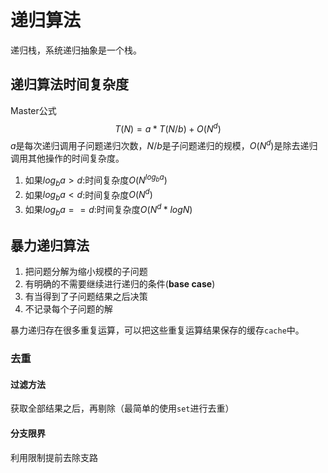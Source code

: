 # 递归算法
递归栈，系统递归抽象是一个栈。
## 递归算法时间复杂度
Master公式
$$
T\left(N\right) =a* T\left(N/b\right)+O\left(N^d\right)
$$
$a$是每次递归调用子问题递归次数，$N/b$是子问题递归的规模，$O\left(N^d\right)$是除去递归调用其他操作的时间复杂度。
1. 如果$log_ba > d$:时间复杂度$O\left(N^{log_ba}\right)$
2. 如果$log_ba < d$:时间复杂度$O\left(N^{d}\right)$
3. 如果$log_ba == d$:时间复杂度$O\left(N^{d}*logN\right)$


## 暴力递归算法
1. 把问题分解为缩小规模的子问题
2. 有明确的不需要继续进行递归的条件(**base case**)
3. 有当得到了子问题结果之后决策
4. 不记录每个子问题的解

暴力递归存在很多重复运算，可以把这些重复运算结果保存的缓存`cache`中。

### 去重

#### 过滤方法
获取全部结果之后，再剔除（最简单的使用`set`进行去重）
#### 分支限界
利用限制提前去除支路
